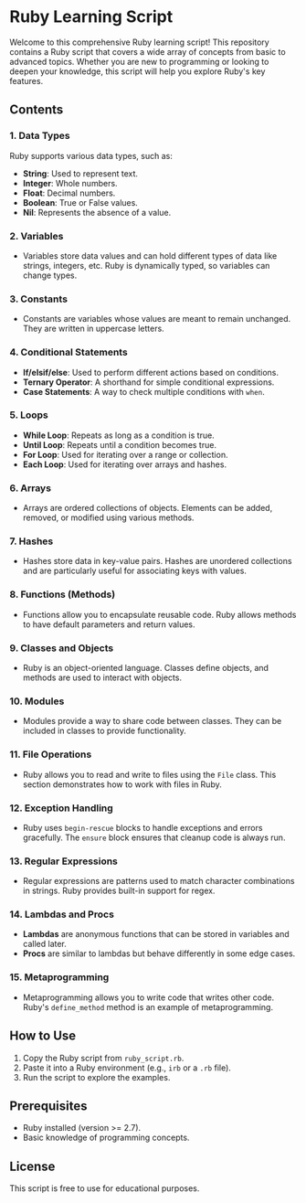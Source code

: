 # Ruby Learning Script

Welcome to this comprehensive Ruby learning script! This repository contains a Ruby script that covers a wide array of concepts from basic to advanced topics. Whether you are new to programming or looking to deepen your knowledge, this script will help you explore Ruby's key features.

## Contents

### 1. Data Types
Ruby supports various data types, such as:
- **String**: Used to represent text.
- **Integer**: Whole numbers.
- **Float**: Decimal numbers.
- **Boolean**: True or False values.
- **Nil**: Represents the absence of a value.

### 2. Variables
- Variables store data values and can hold different types of data like strings, integers, etc. Ruby is dynamically typed, so variables can change types.

### 3. Constants
- Constants are variables whose values are meant to remain unchanged. They are written in uppercase letters.

### 4. Conditional Statements
- **If/elsif/else**: Used to perform different actions based on conditions.
- **Ternary Operator**: A shorthand for simple conditional expressions.
- **Case Statements**: A way to check multiple conditions with `when`.

### 5. Loops
- **While Loop**: Repeats as long as a condition is true.
- **Until Loop**: Repeats until a condition becomes true.
- **For Loop**: Used for iterating over a range or collection.
- **Each Loop**: Used for iterating over arrays and hashes.

### 6. Arrays
- Arrays are ordered collections of objects. Elements can be added, removed, or modified using various methods.

### 7. Hashes
- Hashes store data in key-value pairs. Hashes are unordered collections and are particularly useful for associating keys with values.

### 8. Functions (Methods)
- Functions allow you to encapsulate reusable code. Ruby allows methods to have default parameters and return values.

### 9. Classes and Objects
- Ruby is an object-oriented language. Classes define objects, and methods are used to interact with objects.

### 10. Modules
- Modules provide a way to share code between classes. They can be included in classes to provide functionality.

### 11. File Operations
- Ruby allows you to read and write to files using the `File` class. This section demonstrates how to work with files in Ruby.

### 12. Exception Handling
- Ruby uses `begin-rescue` blocks to handle exceptions and errors gracefully. The `ensure` block ensures that cleanup code is always run.

### 13. Regular Expressions
- Regular expressions are patterns used to match character combinations in strings. Ruby provides built-in support for regex.

### 14. Lambdas and Procs
- **Lambdas** are anonymous functions that can be stored in variables and called later.
- **Procs** are similar to lambdas but behave differently in some edge cases.

### 15. Metaprogramming
- Metaprogramming allows you to write code that writes other code. Ruby's `define_method` method is an example of metaprogramming.

## How to Use

1. Copy the Ruby script from `ruby_script.rb`.
2. Paste it into a Ruby environment (e.g., `irb` or a `.rb` file).
3. Run the script to explore the examples.

## Prerequisites

- Ruby installed (version >= 2.7).
- Basic knowledge of programming concepts.

## License

This script is free to use for educational purposes.
